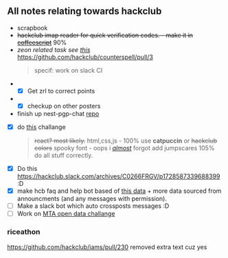 ## All notes relating towards hackclub

- scrapbook
- ~~hackclub imap reader for quick verification codes. - make it in [coffeescript](https://coffeescript.org/)~~ 90%
- _zeon related task see [this](./zeon.md)_
  https://github.com/hackclub/counterspell/pull/3
  > specif: work on slack CI
- - [x] Get zrl to correct points
- - [x] checkup on other posters
- finish up nest-pgp-chat [repo](https://git.hackclub.app/neon/nest-pgp-chat)
- [x] do [this](https://manor.hackclub.com/) challange
  > ~~react? most likely.~~ html,css,js - 100%
  > use **catpuccin** or ~~hackclub colors~~
  > spooky font - oops i [_almost_](https://github.com/NeonGamerBot-QK/spooky-boba/commit/b90b3abee109f5424c5d573552c157d4cf61d71c) forgot
  > add jumpscares 105%
  > do all stuff correctly.
- [x] Do this https://hackclub.slack.com/archives/C0266FRGV/p1728587339688399 :D
- [x] make hcb faq and help bot based of [this data](https://hackclub.slack.com/archives/C07SBMR4LSC/p1728940866610229?thread_ts=1728858180.247689&cid=C07SBMR4LSC) + more data sourced from announcments (and any messages with permission).
- [ ] Make a slack bot which auto crossposts messages :D
- [ ] Work on [MTA open data challange](https://new.mta.info/article/mta-open-data-challenge)

### riceathon

https://github.com/hackclub/jams/pull/230
removed extra text cuz yes
